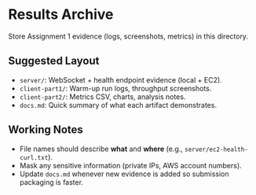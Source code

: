 # Results Archive

Store Assignment 1 evidence (logs, screenshots, metrics) in this directory.

## Suggested Layout
- `server/`: WebSocket + health endpoint evidence (local + EC2).
- `client-part1/`: Warm-up run logs, throughput screenshots.
- `client-part2/`: Metrics CSV, charts, analysis notes.
- `docs.md`: Quick summary of what each artifact demonstrates.

## Working Notes
- File names should describe **what** and **where** (e.g., `server/ec2-health-curl.txt`).
- Mask any sensitive information (private IPs, AWS account numbers).
- Update `docs.md` whenever new evidence is added so submission packaging is faster.
